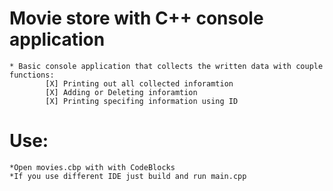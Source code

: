 # Movie store with C++ console application
	* Basic console application that collects the written data with couple functions:
			[X] Printing out all collected inforamtion
			[X] Adding or Deleting inforamtion
			[X] Printing specifing information using ID
	
# Use: 
	*Open movies.cbp with with CodeBlocks
	*If you use different IDE just build and run main.cpp